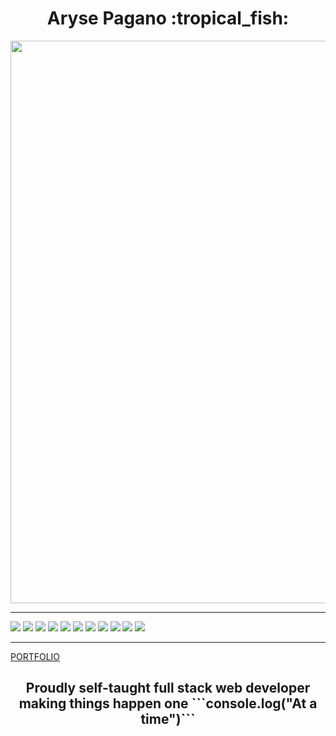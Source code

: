 <h1 align="center">
Aryse Pagano :tropical_fish:
</h1>

<a href="http://www.pagano.dev" target="_blank"><img align="center" src="./ocean.jpg" width="900" /></a>

<hr/>

![](https://img.shields.io/badge/Gen-HTML-ff69b4)
![](https://img.shields.io/badge/Gen-CSS-ff69b4)
![](https://img.shields.io/badge/Gen-JS-ff69b4)
![](https://img.shields.io/badge/Gen-NPM-ff69b4)
![](https://img.shields.io/badge/Front-ReactJS-ff69b4)
![](https://img.shields.io/badge/Front-Next.JS-ff69b4)
![](https://img.shields.io/badge/Back-NodeJs-ff69b4)
![](https://img.shields.io/badge/Back-Express-ff69b4)
![](https://img.shields.io/badge/Back-EJS-ff69b4)
![](https://img.shields.io/badge/Back-NPM-ff69b4)
![](https://img.shields.io/badge/Data-MongoDB-ff69b4)

<hr/>

[PORTFOLIO](http://pagano.dev)

<h2 align="center">
Proudly self-taught full stack web developer making things happen one ```console.log("At a time")```
</h2>
